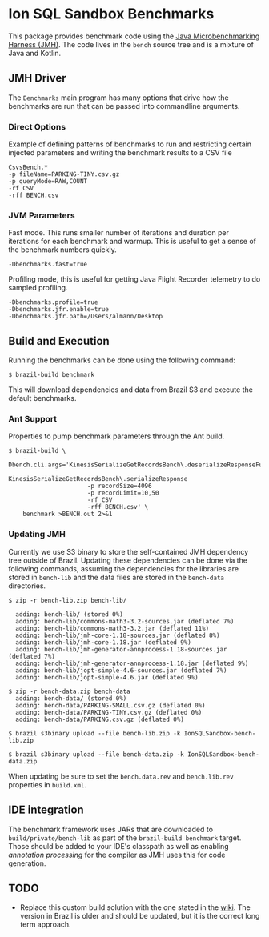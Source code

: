 # Ion SQL Sandbox Benchmarks
This package provides benchmark code using the [Java Microbenchmarking Harness (JMH)][jmh].
The code lives in the `bench` source tree and is a mixture of Java and Kotlin.

## JMH Driver
The `Benchmarks` main program has many options that drive how the benchmarks are run that
can be passed into commandline arguments.

### Direct Options
Example of defining patterns of benchmarks to run and restricting certain
injected parameters and writing the benchmark results to a CSV file

```
CsvsBench.*
-p fileName=PARKING-TINY.csv.gz
-p queryMode=RAW,COUNT
-rf CSV
-rff BENCH.csv
```

### JVM Parameters
Fast mode.  This runs smaller number of iterations and duration per iterations
for each benchmark and warmup.  This is useful to get a sense of the benchmark numbers
quickly.

```
-Dbenchmarks.fast=true
```

Profiling mode, this is useful for getting Java Flight Recorder telemetry to do sampled profiling.

```
-Dbenchmarks.profile=true
-Dbenchmarks.jfr.enable=true
-Dbenchmarks.jfr.path=/Users/almann/Desktop
```


## Build and Execution
Running the benchmarks can be done using the following command:

```
$ brazil-build benchmark
```

This will download dependencies and data from Brazil S3 and execute the default benchmarks.

### Ant Support
Properties to pump benchmark parameters through the Ant build.

```
$ brazil-build \
    -Dbench.cli.args='KinesisSerializeGetRecordsBench\.deserializeResponseFull 
                      KinesisSerializeGetRecordsBench\.serializeResponse 
                      -p recordSize=4096 
                      -p recordLimit=10,50 
                      -rf CSV 
                      -rff BENCH.csv' \
    benchmark >BENCH.out 2>&1
```

### Updating JMH
Currently we use S3 binary to store the self-contained JMH dependency tree outside of Brazil.
Updating these dependencies can be done via the following commands, assuming the
dependencies for the libraries are stored in `bench-lib` and the data files are stored
in the `bench-data` directories.

```
$ zip -r bench-lib.zip bench-lib/

  adding: bench-lib/ (stored 0%)
  adding: bench-lib/commons-math3-3.2-sources.jar (deflated 7%)
  adding: bench-lib/commons-math3-3.2.jar (deflated 11%)
  adding: bench-lib/jmh-core-1.18-sources.jar (deflated 8%)
  adding: bench-lib/jmh-core-1.18.jar (deflated 9%)
  adding: bench-lib/jmh-generator-annprocess-1.18-sources.jar (deflated 7%)
  adding: bench-lib/jmh-generator-annprocess-1.18.jar (deflated 9%)
  adding: bench-lib/jopt-simple-4.6-sources.jar (deflated 7%)
  adding: bench-lib/jopt-simple-4.6.jar (deflated 9%)

$ zip -r bench-data.zip bench-data
  adding: bench-data/ (stored 0%)
  adding: bench-data/PARKING-SMALL.csv.gz (deflated 0%)
  adding: bench-data/PARKING-TINY.csv.gz (deflated 0%)
  adding: bench-data/PARKING.csv.gz (deflated 0%)

$ brazil s3binary upload --file bench-lib.zip -k IonSQLSandbox-bench-lib.zip

$ brazil s3binary upload --file bench-data.zip -k IonSQLSandbox-bench-data.zip
```

When updating be sure to set the `bench.data.rev` and `bench.lib.rev` properties
in `build.xml`.

## IDE integration
The benchmark framework uses JARs that are downloaded to `build/private/bench-lib` as
part of the `brazil-build benchmark` target.  Those should be added to your IDE's classpath
as well as enabling *annotation processing* for the compiler as JMH uses this for code generation.

## TODO
* Replace this custom build solution with the one stated in the [wiki][jmh].  The version
  in Brazil is older and should be updated, but it is the correct long term approach.

[jmh]: https://w.amazon.com/index.php/JMH
